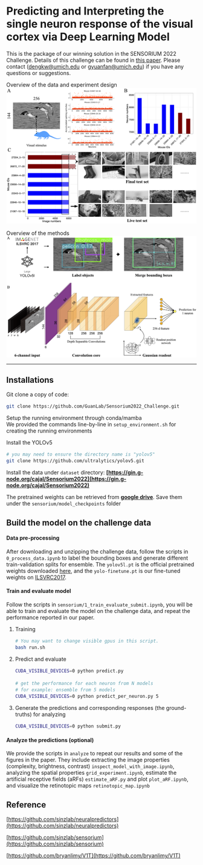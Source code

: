# **Predicting and Interpreting the single neuron response of the visual cortex via Deep Learning Model**

This is the package of our winning solution in the SENSORIUM 2022 Challenge. Details of this challenge can be found in [this paper](https://arxiv.org/abs/2206.08666). Please contact ([dengkw@umich.edu](mailto:dengkw@umich.edu) or [gyuanfan@umich.edu](mailto:gyuanfan@umich.edu)) if you have any questions or suggestions.

Overview of the data and experiment design
![Figure1](figs/Figure1.png?raw=true "Title")

Overview of the methods
![Figure2](figs/Figure2.png?raw=true "Title")

---

## Installations

Git clone a copy of code:

```bash
git clone https://github.com/GuanLab/Sensorium2022_Challenge.git
```

Setup the running environment through conda/mamba  
We provided the commands line-by-line in `setup_environment.sh` for creating the running environments

Install the YOLOv5

```bash
# you may need to ensure the directory name is "yolov5"
git clone https://github.com/ultralytics/yolov5.git
```

Install the data under `dataset` directory: **[https://gin.g-node.org/cajal/Sensorium2022](https://gin.g-node.org/cajal/Sensorium2022)**

The pretrained weights can be retrieved from **[google drive](https://drive.google.com/drive/folders/1hJH21PAg7ljI1B_FF-psoxZn2d-D9kKM?usp=sharing)**. Save them under the `sensorium/model_checkpoints` folder

## Build the model on the challenge data

#### Data pre-processing

After downloading and unzipping the challenge data, follow the scripts in `0_process_data.ipynb` to label the bounding boxes and generate different train-validation splits for ensemble. The `yolov5l.pt` is the official pretrained weights downloaded [here](https://github.com/ultralytics/yolov5/releases/download/v7.0/yolov5l.pt), and the `yolo-finetune.pt` is our fine-tuned weights on [ILSVRC2017](https://www.kaggle.com/c/imagenet-object-localization-challenge).

#### Train and evaluate model

Follow the scripts in `sensorium/1_train_evaluate_submit.ipynb`, you will be able to train and evaluate the model on the challenge data, and repeat the performance reported in our paper.

1. Training

   ```bash
   # You may want to change visible gpus in this script.
   bash run.sh
   ```
2. Predict and evaluate

   ```bash
   CUDA_VISIBLE_DEVICES=0 python predict.py

   # get the performance for each neuron from N models
   # for example: ensemble from 5 models
   CUDA_VISIBLE_DEVICES=0 python predict_per_neuron.py 5 
   ```
3. Generate the predictions and corresponding responses (the ground-truths) for analyzing

   ```bash
   CUDA_VISIBLE_DEVICES=0 python submit.py
   ```

#### Analyze the predictions (optional)

We provide the scripts in `analyze` to repeat our results and some of the figures in the paper. They include extracting the image properties (complexity, brightness, contrast) `inspect_model_with_image.ipynb`, analyzing the spatial properties `grid_experiment.ipynb`, estimate the artificial receptive fields (aRFs) `estimate_aRF.py` and plot `plot_aRF.ipynb`, and visualize the retinotopic maps `retinotopic_map.ipynb`

## Reference

[https://github.com/sinzlab/neuralpredictors](https://github.com/sinzlab/neuralpredictors)

[https://github.com/sinzlab/sensorium](https://github.com/sinzlab/sensorium)

[https://github.com/bryanlimy/V1T](https://github.com/bryanlimy/V1T)
